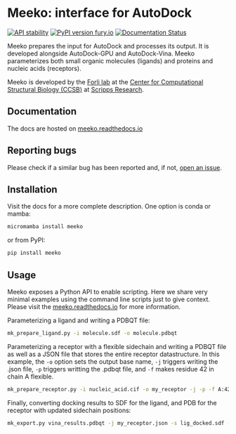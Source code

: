 # Meeko: interface for AutoDock

[![API stability](https://img.shields.io/badge/stable%20API-no-orange)](https://shields.io/)
[![PyPI version fury.io](https://img.shields.io/badge/version-0.6.1-green.svg)](https://pypi.python.org/pypi/meeko/)
[![Documentation Status](https://readthedocs.org/projects/meeko/badge/?version=release)](https://meeko.readthedocs.io/en/release/?badge=release)

Meeko prepares the input for AutoDock and processes its output.
It is developed alongside AutoDock-GPU and AutoDock-Vina.
Meeko parameterizes both small organic molecules (ligands) and proteins
and nucleic acids (receptors).

Meeko is developed by the [Forli lab](https://forlilab.org/) at the
[Center for Computational Structural Biology (CCSB)](https://ccsb.scripps.edu)
at [Scripps Research](https://www.scripps.edu/).


## Documentation

The docs are hosted on [meeko.readthedocs.io](https://meeko.readthedocs.io/en/release)


## Reporting bugs

Please check if a similar bug has been reported and, if not, [open an issue](https://github.com/forlilab/Meeko/issues).


## Installation

Visit the docs for a more complete description. One option is conda or mamba:

```bash
micromamba install meeko
```

or from PyPI:

```bash
pip install meeko
```

## Usage

Meeko exposes a Python API to enable scripting. Here we share very minimal examples
using the command line scripts just to give context.
Please visit the [meeko.readthedocs.io](https://meeko.readthedocs.io/en/release) for more information.

Parameterizing a ligand and writing a PDBQT file:
```bash
mk_prepare_ligand.py -i molecule.sdf -o molecule.pdbqt
```

Parameterizing a receptor with a flexible sidechain and writing a PDBQT file
as well as a JSON file that stores the entire receptor datastructure. In this
example, the `-o` option sets the output base name, `-j` triggers writing the
.json file, `-p` triggers writting the .pdbqt file, and `-f` makes residue
42 in chain A flexible.

```bash
mk_prepare_receptor.py -i nucleic_acid.cif -o my_receptor -j -p -f A:42
```

Finally, converting docking results to SDF for the ligand, and PDB for the
receptor with updated sidechain positions:

```bash
mk_export.py vina_results.pdbqt -j my_receptor.json -s lig_docked.sdf -p rec_docked.pdb
```
